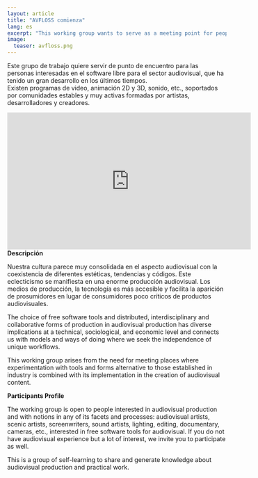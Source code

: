 ```yaml
---
layout: article
title: "AVFLOSS comienza"
lang: es
excerpt: "This working group wants to serve as a meeting point for people interested in free software for audiovisual works."
image:
  teaser: avfloss.png
---
```

<p>
Este grupo de trabajo quiere servir de punto de encuentro para las personas interesadas en el software libre para el sector audiovisual, que ha tenido un gran desarrollo en los últimos tiempos. <br />Existen programas de video, animación 2D y 3D, sonido, etc., soportados por comunidades estables y muy activas formadas por artistas, desarrolladores y creadores.
</p>
<iframe width="560" height="315" src="https://www.youtube.com/embed/TbQgwIwUJck" frameborder="0" allowfullscreen></iframe>
<strong>Descripción</strong>
<p>
Nuestra cultura parece muy consolidada en el aspecto audiovisual con la coexistencia de diferentes estéticas, tendencias y códigos. Este eclecticismo se manifiesta en una enorme producción audiovisual. Los medios de producción, la tecnología es más accesible y facilita la aparición de prosumidores en lugar de consumidores poco críticos de productos audiovisuales.
</p>
<p>
The choice of free software tools and distributed, interdisciplinary and collaborative forms of production in audiovisual production has diverse implications at a technical, sociological, and economic level and connects us with models and ways of doing where we seek the independence of unique workflows.
</p>
<p>
This working group arises from the need for meeting places where experimentation with tools and forms alternative to those established in industry is combined with its implementation in the creation of audiovisual content.
</p>
<strong>Participants Profile</strong>
<p>
The working group is open to people interested in audiovisual production and with notions in any of its facets and processes: audiovisual artists, scenic artists, screenwriters, sound artists, lighting, editing, documentary, cameras, etc., interested in free software tools for audiovisual. If you do not have audiovisual experience but a lot of interest, we invite you to participate as well.
</p>
<p>
This is a group of self-learning to share and generate knowledge about audiovisual production and practical work.
</p>

